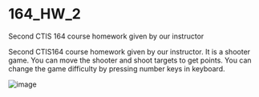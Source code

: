 # 164_HW_2
Second CTIS 164 course homework given by our instructor

Second CTIS164 course homework given by our instructor. It is a shooter game. You can move the shooter and shoot targets to get points. You can change the game difficulty by pressing number keys in keyboard.

![image](https://user-images.githubusercontent.com/70863343/231164410-b8aeebcc-34eb-4941-9090-168a8c1c086a.png)
